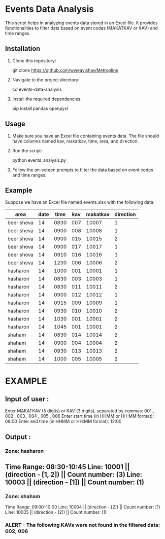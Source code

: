 # Events Data Analysis

This script helps in analyzing events data stored in an Excel file. It provides functionalities to filter data based on event codes (MAKATKAV or KAV) and time ranges.

## Installation

1. Clone this repository:

    git clone https://github.com/wweavishay/Metropline

2. Navigate to the project directory:

    cd events-data-analysis

3. Install the required dependencies:

    pip install pandas openpyxl

## Usage

1. Make sure you have an Excel file containing events data. The file should have columns named kav, makatkav, time, area, and direction.

2. Run the script:

    python events_analysis.py

3. Follow the on-screen prompts to filter the data based on event codes and time ranges.

## Example

Suppose we have an Excel file named events.xlsx with the following data:

| area       | date | time | kav | makatkav | direction |
|------------|------|------|-----|----------|-----------|
| beer sheva | 14   | 0830 | 007 | 10007    | 1         |
| beer sheva | 14   | 0900 | 008 | 10008    | 1         |
| beer sheva | 14   | 0900 | 015 | 10015    | 2         |
| beer sheva | 14   | 0900 | 017 | 10017    | 1         |
| beer sheva | 14   | 0910 | 016 | 10016    | 1         |
| beer sheva | 14   | 1230 | 006 | 10006    | 2         |
| hasharon   | 14   | 1000 | 001 | 10001    | 1         |
| hasharon   | 14   | 0830 | 003 | 10003    | 1         |
| hasharon   | 14   | 0830 | 011 | 10011    | 2         |
| hasharon   | 14   | 0900 | 012 | 10012    | 1         |
| hasharon   | 14   | 0915 | 009 | 10009    | 1         |
| hasharon   | 14   | 0930 | 010 | 10010    | 2         |
| hasharon   | 14   | 1030 | 001 | 10001    | 2         |
| hasharon   | 14   | 1045 | 001 | 10001    | 2         |
| shaham     | 14   | 0830 | 014 | 10014    | 2         |
| shaham     | 14   | 0900 | 004 | 10004    | 2         |
| shaham     | 14   | 0930 | 013 | 10013    | 2         |
| shaham     | 14   | 1000 | 005 | 10005    | 2         |


# EXAMPLE 

## Input of user :

Enter MAKATKAV (5 digits) or KAV (3 digits), separated by commas:  001 , 002 , 003 , 004 , 005 , 006
Enter start time (in HHMM or HH:MM format): 08:00
Enter end time (in HHMM or HH:MM format): 12:00


## Output : 

### Zone: hasharon
Time Range: 08:30-10:45
Line: 10001  ||  (direction - [1, 2]) || Count number: (3)
Line: 10003  ||  (direction - [1]) || Count number: (1)
 ----------------------------------- 


### Zone: shaham
Time Range: 09:00-10:00
Line: 10004  ||  (direction - [2]) || Count number: (1)
Line: 10005  ||  (direction - [2]) || Count number: (1)



### ALERT - The following KAVs were not found in the filtered data: 002, 006



